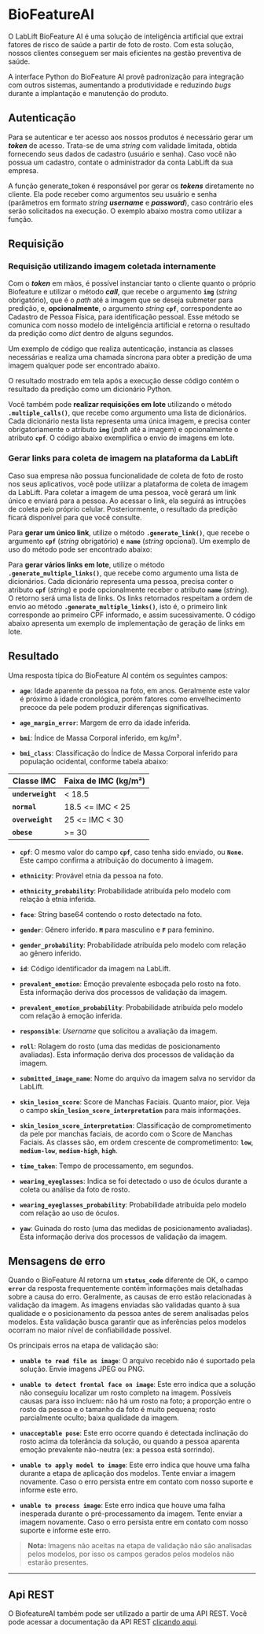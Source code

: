 # BioFeatureAI

O LabLift BioFeature AI é uma solução de inteligência artificial que extrai fatores de risco de saúde a partir de foto de rosto. Com esta solução, nossos clientes conseguem ser mais eficientes na gestão preventiva de saúde. 

A interface Python do BioFeature AI provê padronização para integração com outros sistemas, aumentando a produtividade e reduzindo *bugs* durante a implantação e manutenção do produto. 

## Autenticação

Para se autenticar e ter acesso aos nossos produtos é necessário gerar um ***token*** de acesso. Trata-se de uma *string* com validade limitada, obtida fornecendo seus dados de cadastro (usuário e senha). Caso você não possua um cadastro, contate o administrador da conta LabLift da sua empresa. 

A função generate_token é responsável por gerar os ***tokens*** diretamente no cliente. Ela pode receber como argumentos seu usuário e senha (parâmetros em formato *string* ***username*** e ***password***), caso contrário eles serão solicitados na execução. O exemplo abaixo mostra como utilizar a função.

<script src="https://emgithub.com/embed.js?target=https://github.com/lablift/client-python/blob/main/examples/create_token.py&style=github&showBorder=on&showLineNumbers=on&showFileMeta=on&showCopy=on"></script>


## Requisição

### Requisição utilizando imagem coletada internamente

Com o ***token*** em mãos, é possível instanciar tanto o cliente quanto o próprio Biofeature e utilizar o método ***call***, que recebe o argumento **`img`** (*string* obrigatório), que é o *path* até a imagem que se deseja submeter para predição, e, **opcionalmente**, o argumento *string* **`cpf`**, correspondente ao Cadastro de Pessoa Física, para identificação pessoal. Esse método se comunica com nosso modelo de inteligência artificial e retorna o resultado da predição como *dict* dentro de alguns segundos.

Um exemplo de código que realiza autenticação, instancia as classes necessárias e realiza uma chamada síncrona para obter a predição de uma imagem qualquer pode ser encontrado abaixo.

<script src="https://emgithub.com/embed.js?target=https://github.com/lablift/client-python/blob/main/examples/biofeature.py&style=github&showBorder=on&showLineNumbers=on&showFileMeta=on&showCopy=on"></script>

O resultado mostrado em tela após a execução desse código contém o resultado da predição como um dicionário Python.

Você também pode **realizar requisições em lote** utilizando o método **`.multiple_calls()`**, que recebe como argumento uma lista de dicionários. Cada dicionário nesta lista representa uma única imagem, e precisa conter obrigatoriamente o atributo **`img`** (*path* até a imagem) e opcionalmente o atributo **`cpf`**. O código abaixo exemplifica o envio de imagens em lote.

<script src="https://emgithub.com/embed.js?target=https://github.com/lablift/client-python/blob/main/examples/biofeature_multiplecall.py&style=github&showBorder=on&showLineNumbers=on&showFileMeta=on&showCopy=on"></script>

### Gerar links para coleta de imagem na plataforma da LabLift

Caso sua empresa não possua funcionalidade de coleta de foto de rosto nos seus aplicativos, você pode utilizar a plataforma de coleta de imagem da LabLift. Para coletar a imagem de uma pessoa, você gerará um link único e enviará para a pessoa. Ao acessar o link, ela seguirá as intruções de coleta pelo próprio celular. Posteriormente, o resultado da predição ficará disponível para que você consulte.

Para **gerar um único link**, utilize o método **`.generate_link()`**, que recebe o argumento **`cpf`** (*string* obrigatório) e **`name`** (*string* opcional). Um exemplo de uso do método pode ser encontrado abaixo:

<script src="https://emgithub.com/embed.js?target=https://github.com/lablift/client-python/blob/main/examples/biofeature_create_link.py&style=github&showBorder=on&showLineNumbers=on&showFileMeta=on&showCopy=on"></script>

Para **gerar vários links em lote**, utilize o método **`.generate_multiple_links()`**, que recebe como argumento uma lista de dicionários. Cada dicionário representa uma pessoa, precisa conter o atributo **`cpf`** (*string*) e pode opcionalmente receber o atributo **`name`** (*string*). O retorno será uma lista de links. Os links retornados respeitam a ordem de envio ao método **`.generate_multiple_links()`**, isto é, o primeiro link corresponde ao primeiro CPF informado, e assim sucessivamente. O código abaixo apresenta um exemplo de implementação de geração de links em lote.

<script src="https://emgithub.com/embed.js?target=https://github.com/lablift/client-python/blob/main/examples/biofeature_create_links_in_batch.py&style=github&showBorder=on&showLineNumbers=on&showFileMeta=on&showCopy=on"></script>


## Resultado

Uma resposta típica do BioFeature AI contém os seguintes campos:

* **`age`**: Idade aparente da pessoa na foto, em anos. Geralmente este valor é próximo à idade cronológica, porém fatores como envelhecimento precoce da pele podem produzir diferenças significativas.

* **`age_margin_error`**: Margem de erro da idade inferida.

* **`bmi`**: Índice de Massa Corporal inferido, em kg/m². 

* **`bmi_class`**: Classificação do Índice de Massa Corporal inferido para população ocidental, conforme tabela abaixo:

| Classe IMC  | Faixa de IMC (kg/m²) |
|-------------|----------------------|
| **`underweight`** | < 18.5               |
| **`normal`**      | 18.5 <= IMC < 25     |
| **`overweight`**  | 25 <= IMC < 30       |
| **`obese`**       | >= 30                 |

* **`cpf`**: O mesmo valor do campo **`cpf`**, caso tenha sido enviado, ou **`None`**. Este campo confirma a atribuição do documento à imagem. 

* **`ethnicity`**: Provável etnia da pessoa na foto. 

* **`ethnicity_probability`**: Probabilidade atribuída pelo modelo com relação à etnia inferida.

* **`face`**: String base64 contendo o rosto detectado na foto.

* **`gender`**: Gênero inferido. **`M`** para masculino e **`F`** para feminino.

* **`gender_probability`**: Probabilidade atribuída pelo modelo com relação ao gênero inferido.

* **`id`**: Código identificador da imagem na LabLift.

* **`prevalent_emotion`**: Emoção prevalente esboçada pelo rosto na foto. Esta informação deriva dos processos de validação da imagem.

* **`prevalent_emotion_probability`**: Probabilidade atribuída pelo modelo com relação à emoção inferida.

* **`responsible`**: *Username* que solicitou a avaliação da imagem.

* **`roll`**: Rolagem do rosto (uma das medidas de posicionamento avaliadas). Esta informação deriva dos processos de validação da imagem.

* **`submitted_image_name`**: Nome do arquivo da imagem salva no servidor da LabLift.

* **`skin_lesion_score`**: Score de Manchas Faciais. Quanto maior, pior. Veja o campo **`skin_lesion_score_interpretation`** para mais informações.

* **`skin_lesion_score_interpretation`**: Classificação de comprometimento da pele por manchas faciais, de acordo com o Score de Manchas Faciais. As classes são, em ordem crescente de comprometimento: **`low`**, **`medium-low`**, **`medium-high`**, **`high`**.

* **`time_taken`**: Tempo de processamento, em segundos. 

* **`wearing_eyeglasses`**: Indica se foi detectado o uso de óculos durante a coleta ou análise da foto de rosto.

* **`wearing_eyeglasses_probability`**: Probabilidade atribuída pelo modelo com relação ao uso de óculos.

* **`yaw`**: Guinada do rosto (uma das medidas de posicionamento avaliadas). Esta informação deriva dos processos de validação da imagem.

## Mensagens de erro

Quando o BioFeature AI retorna um **`status_code`** diferente de OK, o campo **`error`** da resposta frequentemente contém informações mais detalhadas sobre a causa do erro. Geralmente, as causas de erro estão relacionadas à validação da imagem. As imagens enviadas são validadas quanto à sua qualidade e o posicionamento da pessoa antes de serem analisadas pelos modelos. Esta validação busca garantir que as inferências pelos modelos ocorram no maior nível de confiabilidade possível. 

Os principais erros na etapa de validação são:

* **`unable to read file as image`**: O arquivo recebido não é suportado pela solução. Envie imagens JPEG ou PNG.

* **`unable to detect frontal face on image`**: Este erro indica que a solução não conseguiu localizar um rosto completo na imagem. Possíveis causas para isso incluem: não há um rosto na foto; a proporção entre o rosto da pessoa e o tamanho da foto é muito pequena; rosto parcialmente oculto; baixa qualidade da imagem.

* **`unacceptable pose`**: Este erro ocorre quando é detectada inclinação do rosto acima da tolerância da solução, ou quando a pessoa aparenta emoção prevalente não-neutra (ex: a pessoa está sorrindo).

* **`unable to apply model to image`**: Este erro indica que houve uma falha durante a etapa de aplicação dos modelos. Tente enviar a imagem novamente. Caso o erro persista entre em contato com nosso suporte e informe este erro.

* **`unable to process image`**: Este erro indica que houve uma falha inesperada durante o pré-processamento da imagem. Tente enviar a imagem novamente. Caso o erro persista entre em contato com nosso suporte e informe este erro.

> **Nota:** Imagens não aceitas na etapa de validação não são analisadas pelos modelos, por isso os campos gerados pelos modelos não estarão presentes.

---

## Api REST

O BiofeatureAI também pode ser utilizado a partir de uma API REST. Você pode acessar a documentação da API REST <a href="https://api.biofeature.lablift.com.br/docs/" target="_blank">clicando aqui</a>.